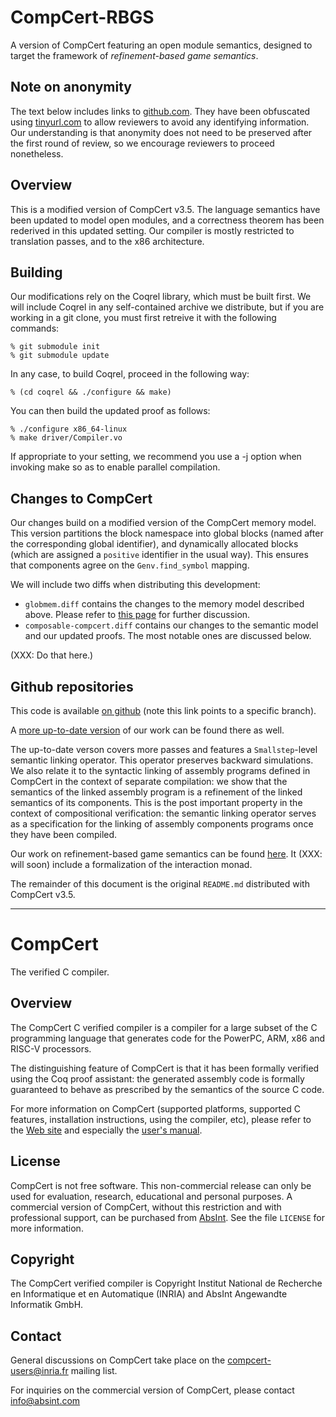 # CompCert-RBGS
A version of CompCert featuring an open module semantics, designed to
target the framework of *refinement-based game semantics*.

## Note on anonymity
The text below includes links to [github.com](http://github.com).
They have been obfuscated using [tinyurl.com](http://tinyurl.com)
to allow reviewers to avoid any identifying information.
Our understanding is that anonymity does not need to be preserved
after the first round of review, so we encourage reviewers to proceed
nonetheless.

## Overview
This is a modified version of CompCert v3.5. The language semantics
have been updated to model open modules, and a correctness theorem
has been rederived in this updated setting. Our compiler is mostly
restricted to translation passes, and to the x86 architecture.

## Building
Our modifications rely on the Coqrel library, which must be built
first. We will include Coqrel in any self-contained archive we
distribute, but if you are working in a git clone, you must first
retreive it with the following commands:

    % git submodule init
    % git submodule update

In any case, to build Coqrel, proceed in the following way:

    % (cd coqrel && ./configure && make)

You can then build the updated proof as follows:

    % ./configure x86_64-linux
    % make driver/Compiler.vo

If appropriate to your setting, we recommend you use a -j option when
invoking make so as to enable parallel compilation.

## Changes to CompCert
Our changes build on a modified version of the CompCert memory model.
This version partitions the block namespace into global blocks
(named after the corresponding global identifier), and dynamically
allocated blocks (which are assigned a `positive` identifier in the
usual way). This ensures that components agree on the `Genv.find_symbol`
mapping.

We will include two diffs when distributing this development:

  * `globmem.diff` contains the changes to the memory model described
    above. Please refer to [this page](https://preview.tinyurl.com/yy8etrou)
    for further discussion.
  * `composable-compcert.diff` contains our changes to the semantic
    model and our updated proofs. The most notable ones are discussed
    below.

(XXX: Do that here.)

## Github repositories
This code is available [on github](https://preview.tinyurl.com/y5rv37k8)
(note this link points to a specific branch).

A [more up-to-date version](https://preview.tinyurl.com/y6ot5rmk)
of our work can be found there as well.

The up-to-date verson covers more passes and features a
`Smallstep`-level semantic linking operator. This operator preserves
backward simulations. We also relate it to the syntactic linking of
assembly programs defined in CompCert in the context of separate
compilation: we show that the semantics of the linked assembly program
is a refinement of the linked semantics of its components. This is the
post important property in the context of compositional verification:
the semantic linking operator serves as a specification for the
linking of assembly components programs once they have been compiled.

Our work on refinement-based game semantics can be found
[here](https://preview.tinyurl.com/y6d6m54d).
It (XXX: will soon) include a formalization of the interaction monad.

The remainder of this document is the original `README.md` distributed
with CompCert v3.5.

---

# CompCert
The verified C compiler.

## Overview
The CompCert C verified compiler is a compiler for a large subset of the
C programming language that generates code for the PowerPC, ARM, x86 and
RISC-V processors.

The distinguishing feature of CompCert is that it has been formally
verified using the Coq proof assistant: the generated assembly code is
formally guaranteed to behave as prescribed by the semantics of the
source C code.

For more information on CompCert (supported platforms, supported C
features, installation instructions, using the compiler, etc), please
refer to the [Web site](http://compcert.inria.fr/) and especially
the [user's manual](http://compcert.inria.fr/man/).

## License
CompCert is not free software.  This non-commercial release can only
be used for evaluation, research, educational and personal purposes.
A commercial version of CompCert, without this restriction and with
professional support, can be purchased from
[AbsInt](https://www.absint.com).  See the file `LICENSE` for more
information.

## Copyright
The CompCert verified compiler is Copyright Institut National de
Recherche en Informatique et en Automatique (INRIA) and 
AbsInt Angewandte Informatik GmbH.


## Contact
General discussions on CompCert take place on the
[compcert-users@inria.fr](https://sympa.inria.fr/sympa/info/compcert-users)
mailing list.

For inquiries on the commercial version of CompCert, please contact
info@absint.com

